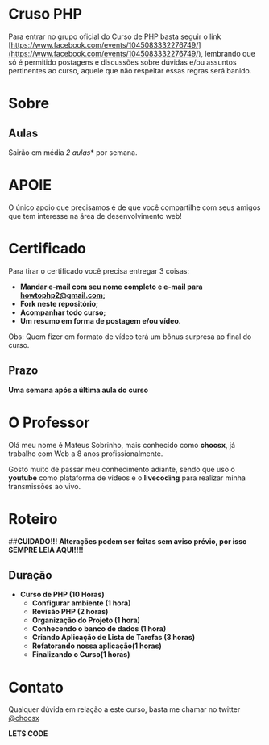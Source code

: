 # Cruso PHP

Para entrar no grupo oficial do Curso de PHP basta seguir o link [https://www.facebook.com/events/1045083332276749/](https://www.facebook.com/events/1045083332276749/), lembrando que só é permitido postagens e discussões sobre dúvidas e/ou assuntos pertinentes ao curso, aquele que não respeitar essas regras será banido.

# Sobre

## Aulas

Sairão em média *2 aulas** por semana.


# APOIE

O único apoio que precisamos é de que você compartilhe com seus amigos que tem interesse na área de desenvolvimento web!



# Certificado

Para tirar o certificado você precisa entregar 3 coisas:

- **Mandar e-mail com seu nome completo e e-mail para howtophp2@gmail.com;**
- **Fork neste repositório;**
- **Acompanhar todo curso;**
- **Um resumo em forma de postagem e/ou vídeo.**

Obs: Quem fizer em formato de vídeo terá um bônus surpresa ao final do curso.

## Prazo

**Uma semana após a última aula do curso**

# O Professor

Olá meu nome é Mateus Sobrinho, mais conhecido como **chocsx**, já trabalho com Web a 8 anos profissionalmente.

Gosto muito de passar meu conhecimento adiante, sendo que uso o **youtube** como plataforma de videos e o **livecoding** para realizar minha transmissões
ao vivo.

# Roteiro

##**CUIDADO!!! Alterações podem ser feitas sem aviso prévio, por isso SEMPRE LEIA AQUI!!!!**

## Duração
- **Curso de PHP (10 Horas)**
    + **Configurar ambiente (1 hora)**
    + **Revisão PHP (2 horas)**
    + **Organização do Projeto (1 hora)**
    + **Conhecendo o banco de dados (1 hora)**
    + **Criando Aplicação de Lista de Tarefas (3 horas)**
    + **Refatorando nossa aplicação(1 horas)**
    + **Finalizando o Curso(1 horas)**

# Contato

Qualquer dúvida em relação a este curso, basta me chamar no twitter [@chocsx](https://www.twitter.com/chocsx)

**LETS CODE**


